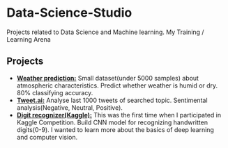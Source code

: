 # Data-Science-Studio
Projects related to Data Science and Machine learning. My Training / Learning Arena 

## Projects
- [**Weather prediction:**](weather/weather.ipynb) Small dataset(under 5000 samples) about atmospheric characteristics. Predict whether weather is humid or dry. 80%  classifying accuracy. 
- [**Tweet.ai:**](https://github.com/kenrii/Tweet.ai) Analyse last 1000 tweets of searched topic. Sentimental analysis(Negative, Neutral, Positive).
- [**Digit recognizer(Kaggle):**](Digit-recognizer/digreg_model.ipynb) This was the first time when I participated in Kaggle Competition. Build CNN model for recognizing handwritten digits(0-9). I wanted to learn more about the basics of deep learning and computer vision.
